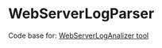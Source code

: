# WebServerLogParser
Code base for:
[WebServerLogAnalizer tool](https://github.com/jermsam/WebServerLogAnalizer)

